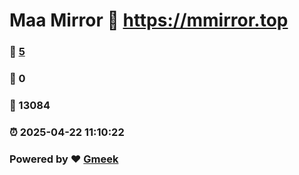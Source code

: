 # Maa Mirror :link: https://mmirror.top 
### :page_facing_up: [5](https://mmirror.top/tag.html) 
### :speech_balloon: 0 
### :hibiscus: 13084 
### :alarm_clock: 2025-04-22 11:10:22 
### Powered by :heart: [Gmeek](https://github.com/Meekdai/Gmeek)
